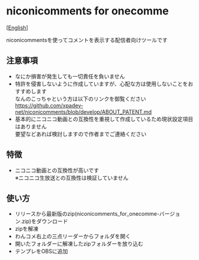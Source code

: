 # niconicomments for onecomme
[[English](https://github.com/xpadev-net/niconicomments-convert/blob/master/README.en.md)]


niconicommentsを使ってコメントを表示する配信者向けツールです

## 注意事項
- なにか損害が発生しても一切責任を負いません
- 特許を侵害しないように作成していますが、心配な方は使用しないことをおすすめします  
なんのこっちゃという方は以下のリンクを御覧ください  
  https://github.com/xpadev-net/niconicomments/blob/develop/ABOUT_PATENT.md
- 基本的にニコニコ動画との互換性を重視して作成しているため現状設定項目はありません  
要望などあれば検討しますので作者までご連絡ください

## 特徴
- ニコニコ動画との互換性が高いです  
※ニコニコ生放送との互換性は検証していません

## 使い方
- リリースから最新版のzip(niconicomments_for_onecomme-バージョン.zip)をダウンロード
- zipを解凍
- わんコメ右上の三点リーダーからフォルダを開く
- 開いたフォルダーに解凍したzipフォルダーを放り込む
- テンプレをOBSに追加
